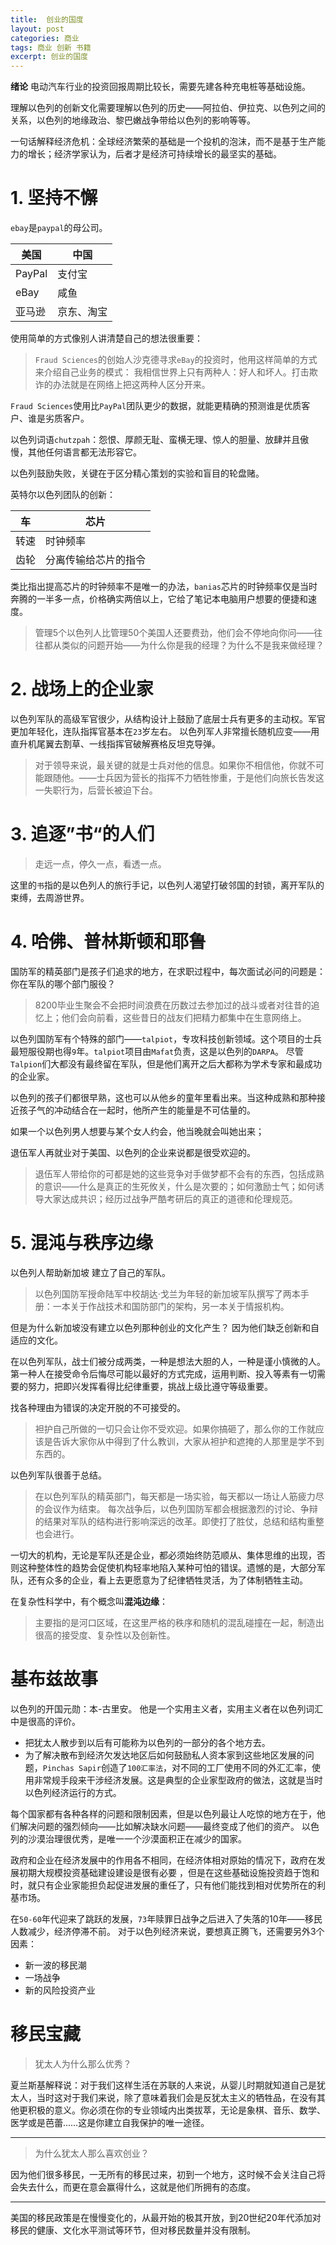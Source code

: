 ```yaml
---
title:  创业的国度
layout: post
categories: 商业
tags: 商业 创新 书籍
excerpt: 创业的国度
---
```

**绪论**
电动汽车行业的投资回报周期比较长，需要先建各种充电桩等基础设施。

理解以色列的创新文化需要理解以色列的历史——阿拉伯、伊拉克、以色列之间的关系，以色列的地缘政治、黎巴嫩战争带给以色列的影响等等。

一句话解释经济危机：全球经济繁荣的基础是一个投机的泡沫，而不是基于生产能力的增长；经济学家认为，后者才是经济可持续增长的最坚实的基础。

# 1. 坚持不懈
`ebay`是`paypal`的母公司。

| 美国     | 中国    |
|--------|-------|
| PayPal | 支付宝   |
| eBay   | 咸鱼    |
| 亚马逊    | 京东、淘宝 |

使用简单的方式像别人讲清楚自己的想法很重要：
> `Fraud Sciences`的创始人沙克德寻求`eBay`的投资时，他用这样简单的方式来介绍自己业务的模式：
我相信世界上只有两种人：好人和坏人。打击欺诈的办法就是在网络上把这两种人区分开来。

`Fraud Sciences`使用比`PayPal`团队更少的数据，就能更精确的预测谁是优质客户、谁是劣质客户。

以色列词语`chutzpah`：怨恨、厚颜无耻、蛮横无理、惊人的胆量、放肆并且傲慢，其他任何语言都无法形容它。

以色列鼓励失败，关键在于区分精心策划的实验和盲目的轮盘赌。

英特尔以色列团队的创新：

| 车  | 芯片         |
|----|------------|
| 转速 | 时钟频率         |
| 齿轮 | 分离传输给芯片的指令 |

类比指出提高芯片的时钟频率不是唯一的办法，`banias`芯片的时钟频率仅是当时奔腾的一半多一点，价格确实两倍以上，它给了笔记本电脑用户想要的便捷和速度。

> 管理5个以色列人比管理50个美国人还要费劲，他们会不停地向你问——往往都从类似的问题开始——为什么你是我的经理？为什么不是我来做经理？

# 2. 战场上的企业家
以色列军队的高级军官很少，从结构设计上鼓励了底层士兵有更多的主动权。军官更加年轻化，连队指挥官基本在`23`岁左右。
以色列军人非常擅长随机应变——用直升机尾翼去割草、一线指挥官破解赛格反坦克导弹。

> 对于领导来说，最关键的就是士兵对他的信息。如果你不相信他，你就不可能跟随他。——士兵因为营长的指挥不力牺牲惨重，于是他们向旅长告发这一失职行为，后营长被迫下台。

# 3. 追逐”书“的人们
> 走远一点，停久一点，看透一点。

这里的`书`指的是以色列人的旅行手记，以色列人渴望打破邻国的封锁，离开军队的束缚，去周游世界。


# 4. 哈佛、普林斯顿和耶鲁
国防军的精英部门是孩子们追求的地方，在求职过程中，每次面试必问的问题是：你在军队的哪个部门服役？

> 8200毕业生聚会不会把时间浪费在历数过去参加过的战斗或者对往昔的追忆上；他们会向前看，这些昔日的战友们把精力都集中在生意网络上。

以色列国防军有个特殊的部门——`talpiot`，专攻科技创新领域。这个项目的士兵最短服役期也得`9`年。`talpiot`项目由`Mafat`负责，这是以色列的`DARPA`。
尽管`Talpion`们大都没有最终留在军队，但是他们离开之后大都称为学术专家和最成功的企业家。

以色列的孩子们都很早熟，这也可以从他乡的童年里看出来。当这种成熟和那种接近孩子气的冲动结合在一起时，他所产生的能量是不可估量的。

如果一个以色列男人想要与某个女人约会，他当晚就会叫她出来；

退伍军人再就业对于美国、以色列的企业来说都是很受欢迎的。
> 退伍军人带给你的可都是她的这些竞争对手做梦都不会有的东西，包括成熟的意识——什么是真正的生死攸关，什么是次要的；如何激励士气；如何诱导大家达成共识；经历过战争严酷考研后的真正的道德和伦理规范。

# 5. 混沌与秩序边缘
以色列人帮助新加坡 建立了自己的军队。
> 以色列国防军授命陆军中校胡达·戈兰为年轻的新加坡军队撰写了两本手册：一本关于作战技术和国防部门的架构，另一本关于情报机构。

但是为什么新加坡没有建立以色列那种创业的文化产生？
因为他们缺乏创新和自适应的文化。

在以色列军队，战士们被分成两类，一种是想法大胆的人，一种是谨小慎微的人。第一种人在接受命令后悔尽可能以最好的方式完成，运用判断、投入等素有一切需要的努力，把即兴发挥看得比纪律重要，挑战上级比遵守等级重要。

找各种理由为错误的决定开脱的不可接受的。
> 袒护自己所做的一切只会让你不受欢迎。如果你搞砸了，那么你的工作就应该是告诉大家你从中得到了什么教训，大家从袒护和遮掩的人那里是学不到东西的。

以色列军队很善于总结。
> 在以色列军队的精英部门，每天都是一场实验，每天都以一场让人筋疲力尽的会议作为结束。
每次战争后，以色列国防军都会根据激烈的讨论、争辩的结果对军队的结构进行影响深远的改革。即使打了胜仗，总结和结构重整也会进行。

一切大的机构，无论是军队还是企业，都必须始终防范顺从、集体思维的出现，否则这种整体性的趋势会促使机构轻率地陷入某种可怕的错误。遗憾的是，大部分军队，还有众多的企业，看上去更愿意为了纪律牺牲灵活，为了体制牺牲主动。

在复杂性科学中，有个概念叫**混沌边缘**：
> 主要指的是河口区域，在这里严格的秩序和随机的混乱碰撞在一起，制造出很高的接受度、复杂性以及创新性。

# 基布兹故事
以色列的开国元勋：本-古里安。
他是一个实用主义者，实用主义者在以色列词汇中是很高的评价。
- 把犹太人散步到以后有可能称为以色列的一部分的各个地方去。
- 为了解决散布到经济欠发达地区后如何鼓励私人资本家到这些地区发展的问题，`Pinchas Sapir`创造了`100汇率法`，对不同的工厂使用不同的外汇汇率，使用非常规手段来干涉经济发展。这是典型的企业家型政府的做法，这就是当时以色列经济运行的方式。

每个国家都有各种各样的问题和限制因素，但是以色列最让人吃惊的地方在于，他们解决问题的强烈倾向——比如解决缺水问题——最终变成了他们的资产。
以色列的沙漠治理很优秀，是唯一一个沙漠面积正在减少的国家。

政府和企业在经济发展中的作用各不相同，在经济体相对原始的情况下，政府在发展初期大规模投资基础建设建设是很有必要 ，但是在这些基础设施投资趋于饱和时，就只有企业家能担负起促进发展的重任了，只有他们能找到相对优势所在的利基市场。

在`50-60`年代迎来了跳跃的发展，`73`年赎罪日战争之后进入了失落的10年——移民人数减少，经济停滞不前。
对于以色列经济来说，要想真正腾飞，还需要另外3个因素：
- 新一波的移民潮
- 一场战争
- 新的风险投资产业

# 移民宝藏
> 犹太人为什么那么优秀？

夏兰斯基解释说：对于我们这样生活在苏联的人来说，从婴儿时期就知道自己是犹太人，当时这对于我们来说，除了意味着我们会是反犹太主义的牺牲品，在没有其他更积极的意义。你必须在你的专业领域内出类拔萃，无论是象棋、音乐、数学、医学或是芭蕾……这是你建立自我保护的唯一途径。

-------

> 为什么犹太人那么喜欢创业？

因为他们很多移民，一无所有的移民过来，初到一个地方，这时候不会关注自己将会失去什么，而更在意会赢得什么，这就是他们所拥有的态度。

------

美国的移民政策是在慢慢变化的，从最开始的极其开放，到20世纪20年代添加对移民的健康、文化水平测试等环节，但对移民数量并没有限制。